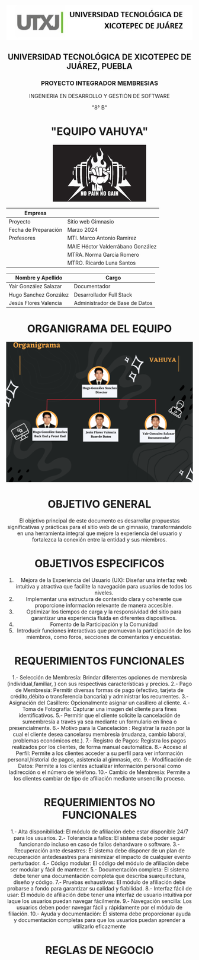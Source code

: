 <p align="center">
  <img src="https://github.com/Hugosago/P.F/blob/yair/Documentacion/Logo.jpg" alt="Imagen Logo">
</p>
<div align="center">

## UNIVERSIDAD TECNOLÓGICA DE XICOTEPEC DE JUÁREZ, PUEBLA
### PROYECTO INTEGRADOR MEMBRESIAS
INGENIERIA EN DESARROLLO Y GESTIÓN DE SOFTWARE 

"8° B"

# "EQUIPO VAHUYA"
<p align="center">
  <img src="https://github.com/Hugosago/P.F/blob/yair/Documentacion/logo%20empresa.jpg" alt="Logo Empresa">
</p>

| Empresa          |                                |
| ----------------|-------------------------------------|
| Proyecto        | Sitio web Gimnasio                 |
| Fecha de Preparación | Marzo 2024                     |
| Profesores      | MTI. Marco Antonio Ramirez         |
|                 | MAIE Héctor Valderrábano González |
|                 | MTRA. Norma García Romero          |
|                 | MTRO. Ricardo Luna Santos         |

| Nombre y Apellido           | Cargo                            |
| --------------------------- | -------------------------------- |
| Yair González Salazar | Documentador                   |
| Hugo Sanchez González            | Desarrollador Full Stack |
| Jesús Flores Valencia | Administrador de Base de Datos |

# ORGANIGRAMA DEL EQUIPO
<p align="center">
  <img src="https://github.com/Hugosago/P.F/blob/yair/Documentacion/Organigrama.png" alt="Organigrama">
</p>

# OBJETIVO GENERAL
El objetivo principal de este documento es desarrollar propuestas significativas y prácticas para el sitio web de un gimnasio, transformándolo en una herramienta
integral que mejore la experiencia del usuario y fortalezca la conexión entre la entidad y sus miembros.


# OBJETIVOS ESPECIFICOS
1. Mejora de la Experiencia del Usuario (UX): Diseñar una interfaz web intuitiva y atractiva que facilite la navegación para usuarios de todos los niveles.
2. Implementar una estructura de contenido clara y coherente que proporcione
información relevante de manera accesible.
3. Optimizar los tiempos de carga y la responsividad del sitio para garantizar
una experiencia fluida en diferentes dispositivos.
4. Fomento de la Participación y la Comunidad
5. Introducir funciones interactivas que promuevan la participación de los
miembros, como foros, secciones de comentarios y encuestas.



# REQUERIMIENTOS FUNCIONALES
1.- Selección de Membresía: Brindar diferentes opciones de membresía (individual,familiar, ) con sus respectivas características y precios.
2.- Pago de Membresía: Permitir diversas formas de pago (efectivo, tarjeta de crédito,débito o transferencia bancaria) y administrar los recurrentes.
3.- Asignación del Casillero: Opcionalmente asignar un casillero al cliente.
4.- Toma de Fotografía: Capturar una imagen del cliente para fines identificativos.
5.- Permitir que el cliente solicite la cancelación de sumembresía a través ya sea mediante un formulario en línea o presencialmente.
6.- Motivo para la Cancelación : Registrar la razón por la cual el cliente desea cancelarsu membresía (mudanza, cambio laboral, problemas económicos etc.).
7.- Registro de Pagos: Registra los pagos realizados por los clientes, de forma manual oautomática.
8.- Acceso al Perfil: Permite a los clientes acceder a su perfil para ver información personal,historial de pagos, asistencia al gimnasio, etc.
9.- Modificación de Datos: Permite a los clientes actualizar información personal como ladirección o el número de teléfono.
10.- Cambio de Membresía: Permite a los clientes cambiar de tipo de afiliación mediante unsencillo proceso.

# REQUERIMIENTOS NO FUNCIONALES
1.- Alta disponibilidad: El módulo de afiliación debe estar disponible 24/7 para los usuarios.
2.- Tolerancia a fallos: El sistema debe poder seguir funcionando incluso en caso de fallos dehardware o software.
3.- Recuperación ante desastres: El sistema debe disponer de un plan de recuperación antedesastres para minimizar el impacto de cualquier evento perturbador.
4.- Código modular: El código del módulo de afiliación debe ser modular y fácil de mantener.
5.- Documentación completa: El sistema debe tener una documentación completa que describa suarquitectura, diseño y código.
7.- Pruebas exhaustivas: El módulo de afiliación debe probarse a fondo para garantizar su calidad y fiabilidad.
8.- Interfaz fácil de usar: El módulo de afiliación debe tener una interfaz de usuario intuitiva por laque los usuarios puedan navegar fácilmente.
9.- Navegación sencilla: Los usuarios deben poder navegar fácil y rápidamente por el módulo de filiación.
10.- Ayuda y documentación: El sistema debe proporcionar ayuda y documentación completas para que los usuarios puedan aprender a utilizarlo eficazmente

# REGLAS DE NEGOCIO
</div>

